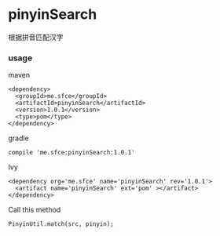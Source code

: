 # pinyinSearch
根据拼音匹配汉字


### usage

maven
```
<dependency>
  <groupId>me.sfce</groupId>
  <artifactId>pinyinSearch</artifactId>
  <version>1.0.1</version>
  <type>pom</type>
</dependency>
```

gradle

```
compile 'me.sfce:pinyinSearch:1.0.1'
```

 Ivy
```
<dependency org='me.sfce' name='pinyinSearch' rev='1.0.1'>
  <artifact name='pinyinSearch' ext='pom' ></artifact>
</dependency>
```

Call this method
```
PinyinUtil.match(src, pinyin);
```
